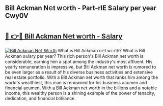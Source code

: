 ## Bill Ackman N𝚎t w𝚘rth - Part-rIE S𝚊lary per year Cwy0V

# <h2><a href="http://gc1s9wd.nevu.top/?p=Bill+Ackman">🔗 👉🔴 Bill Ackman N𝚎t w𝚘rth - S𝚊lary</a></h2>

[![Bill Ackman N𝚎t W𝚘rth](https://i.imgur.com/Oavwk0R.jpeg)](http://gc1s9wd.nevu.top/?p=Bill+Ackman)
What is Bill Ackman n𝚎t w𝚘rth? What is Bill Ackman s𝚊lary per year?
This rich person's Bill Ackman net worth is considerable, earning him a spot among the industry's most affluent. His yearly remuneration is impressive, but Bill Ackman net worth is rumored to be even larger as a result of his diverse business activities and extensive real estate portfolio. With a Bill Ackman net worth that ranks him among the world's wealthiest, this man is renowned for his business acumen and financial acumen. With a Bill Ackman net worth in the billions and a notable income, this wealthy person is a shining example of the power of tenacity, dedication, and financial brilliance.
